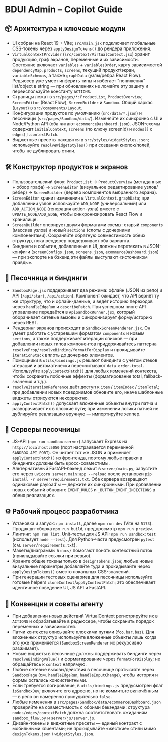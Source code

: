 # BDUI Admin – Copilot Guide

## 📦 Архитектура и ключевые модули
- UI собран на React 19 + Vite; `src/main.jsx` подключает глобальные CSS-токены через `applyDesignTokens()` до рендера приложения.
- `VirtualContextProvider` (`src/context/VirtualContext.jsx`) хранит продукцию, граф экранов, переменные и их зависимости. Состояние включает `variables` + `variablesOrder`, карту зависимостей `dependencyMap`, `products`, `screens`, текущий продукт/экран, `variableSchemas`, а также `graphData` (узлы/рёбра React Flow). Редьюсер уже умеет инферить типы и избегает "понижения" list/object в string — при обновлениях не ломайте эту защиту и переиспользуйте константу `ACTIONS`.
- Страницы лежат в `src/pages/*`: `ProductList`, `ProductOverview`, `ScreenEditor` (React Flow), `ScreenBuilder` и `Sandbox`. Общий каркас (`Layout`) в `src/components/Layout`.
- Конфигурации продуктов по умолчанию (`src/data/*.json`) и песочницы (`src/pages/Sandbox/data/`). Изменяйте их синхронно с UI и Node/Python API (оба читают `ecommerceDashboard.json`). JSON-схемы содержат `initialContext`, `screens` (по ключу screenId) и `nodes[]` с `edges[].contextPatch`.
- Виджетные пресеты находятся в `src/styles/widgetStyles.json`; используйте `resolveWidgetStyles()` при создании кнопок/полей, чтобы не дублировать стили.

## 🛠️ Конструктор продуктов и экранов
- Пользовательский флоу: `ProductList` → `ProductOverview` (метаданные + обзор графа) → `ScreenEditor` (визуальное редактирование узлов/рёбер) → `ScreenBuilder` (дерево компонентов выбранного экрана).
- `ScreenEditor` хранит изменения в `VirtualContext.graphData`; при добавлении узлов используйте `ADD_NODE` (универсальный) или `ADD_ACTION_NODE` (генерация action-узла) вместе с `UPDATE_NODE/ADD_EDGE`, чтобы синхронизировать React Flow и хранилище.
- `ScreenBuilder` оперирует двумя форматами схемы: старый `components` (массива узлов) и новый `sections` (слоты с дочерними компонентами). Сохраняйте обратную совместимость обеих структур, пока рендерер поддерживает оба варианта.
- Биндинги и события, добавленные в UI, должны перетекать в JSON-конфиги (`screenConfigs.json`, `screens.json`, `ecommerceDashboard.json`) — при экспорте на бэкенд эти файлы выступают «источником правды».

## 🧠 Песочница и биндинги
- `SandboxPage.jsx` поддерживает два режима: офлайн (JSON из репо) и API (`/api/start`, `/api/action`). Компонент ожидает, что API вернёт ту же структуру, что и офлайн-данные, и ведёт историю переходов через `handleEdgeRun` и `describePatch`. При успешном пинге API управление передаётся в `ApiSandboxRunner.jsx`, который оборачивает сетевые вызовы и синхронизирует форму/историю через REST.
- Рендеринг экранов происходит в `SandboxScreenRenderer.jsx`. Он умеет работать с устаревшим форматом `components` и новым `sections`, а также поддерживает итерации списков — при добавлении новых типов компонентов придерживайтесь паттерна `resolveProp/resolveBinding/formatForDisplay` и прокидывайте `iterationStack` вплоть до дочерних элементов.
- Помощники в `utils/bindings.js` решают биндинги с учётом стеков итераций и автоматически пересчитывают `data.order.total`. Используйте `applyContextPatch()` для любых изменений контекста, чтобы сохранить побочные эффекты (форматирование total, fallback-значения и т.д.).
- `resolveIterationReference` даёт доступ к `item` / `itemIndex` / `itemTotal`; при добавлении новых псевдонимов обновите его, иначе шаблонные виджеты отрисуются некорректно.
- `applyContextPatch()` допускает вложенные объекты внутри патча и разворачивает их в плоские пути; при изменении логики патчей не дублируйте реализацию вручную — импортируйте хелпер.

## 🔌 Серверы песочницы
- JS-API (`npm run sandbox:server`) запускает Express на `http://localhost:5050` (порт настраивается переменной `SANDBOX_API_PORT`). Он читает тот же JSON и применяет `applyContextPatch()` из фронтенда, поэтому любые правки в биндингах должны быть кросс-совместимы.
- Альтернативный FastAPI-бэкенд лежит в `server/main.py`; запустите его через `uvicorn server.main:app --reload` после установки `pip install -r server/requirements.txt`. Оба сервера возвращают одинаковые payload'ы — держите их синхронными. При добавлении новых событий обновите `EVENT_RULES` и `_BUTTON_EVENT_INJECTIONS` в обеих реализациях.

## ⚙️ Рабочий процесс разработчика
- Установка и запуск: `npm install`, далее `npm run dev` (Vite на `5173`). Продакшн-сборка `npm run build`, предпросмотр `npm run preview`.
- Линтинг: `npm run lint`. Unit-тесты для JS API: `npm run sandbox:test` (использует `node --test`). Для Python-части предусмотрен `pytest` (см. `server/requirements.txt`).
- Макеты/диаграммы в `docs/` помогают понять контекстный поток (прикладывайте ссылки при ревью).
- Храните общие токены только в `designTokens.json`; любые новые визуальные параметры добавляйте туда и прокидывайте через `applyDesignTokens()` вместо локальных CSS-значений.
- При генерации тестовых сценариев для песочницы используйте готовые helpers `cloneContext`/`applyContextPatch`; это обеспечивает идентичное поведение UI, JS API и FastAPI.

## 📝 Конвенции и советы агенту
- При добавлении новых действий VirtualContext регистрируйте их в `ACTIONS` и обрабатывайте в редьюсере, чтобы сохранить порядок переменных и зависимостей.
- Патчи контекста описывайте плоскими путями (`foo.bar.baz`). Для вложенных структур используйте вложенные объекты лишь когда это уже применяется (`SandboxScreenRenderer` их рекурсивно разжимает).
- Новые виджеты в песочнице должны поддерживать биндинги через `resolveBindingValue()` и форматирование через `formatForDisplay`; не обращайтесь к `context` напрямую.
- Любые сетевые вызовы/действия в песочнице протыкайте через `SandboxPage` (см. `handleEdgeRun`, `handleInputChange`), чтобы история и формы остались консистентными.
- Если требуется логирование, в `utils/bindings.js` предусмотрен флаг `isSandboxDev`; включите его адресно, но не коммитьте включённым — в репо он намеренно принудительно `false`.
- Любые изменения в `src/pages/Sandbox/data/ecommerceDashboard.json` проверяйте на совместимость с обоими бекэндами: структура `nodes/edges/contextPatch` должна соответствовать ожиданиям `sandbox_flow.py` и `server/js/server.js`.
- Дизайн-токены и виджетные пресеты — единый контракт с мобильными клиентами; не прокидывайте «жёсткие» стили мимо `designTokens.json` / `widgetStyles.json`.
